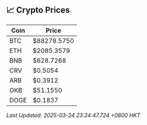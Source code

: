 ## 📈 Crypto Prices

| Coin | Price |
| ---- | ----- |
| BTC | $88278.5750 |
| ETH | $2085.3579 |
| BNB | $628.7268 |
| CRV | $0.5054 |
| ARB | $0.3912 |
| OKB | $51.1550 |
| DOGE | $0.1837 |

_Last Updated: 2025-03-24 23:24:47.724 +0800 HKT_
